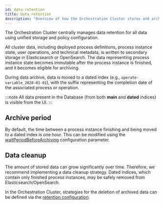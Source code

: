 ```yaml
---
id: data-retention
title: Data retention
description: "Overview of how the Orchestration Cluster stores and archives data in Elasticsearch or OpenSearch."
---
```


The Orchestration Cluster centrally manages data retention for all data using unified storage and policy configuration.

All cluster data, including deployed process definitions, process instance state, user operations, and technical metadata, is written to secondary storage in Elasticsearch or OpenSearch. The data representing process instance state becomes immutable after the process instance is finished, and it becomes eligible for archiving.

During data archive, data is moved to a dated index (e.g., `operate-variable_2020-01-01`), with the suffix representing the completion date of the associated process or operation.

:::note
All data present in the Database (from both **main** and **dated** indices) is visible from the UI.
:::

## Archive period

By default, the time between a process instance finishing and being moved to a dated index is one hour. This can be modified using the [waitPeriodBeforeArchiving](/self-managed/components/orchestration-cluster/zeebe/exporters/camunda-exporter.md#configurations) configuration parameter.

## Data cleanup

The amount of stored data can grow significantly over time. Therefore, we recommend implementing a data cleanup strategy.
Dated indices, which contain only finished process instances, may be safely removed from Elasticsearch/OpenSearch.

In the Orchestration Cluster, strategies for the deletion of archived data can be defined via the [retention configuration](/self-managed/components/orchestration-cluster/zeebe/exporters/camunda-exporter.md?configuration=retention#options).
